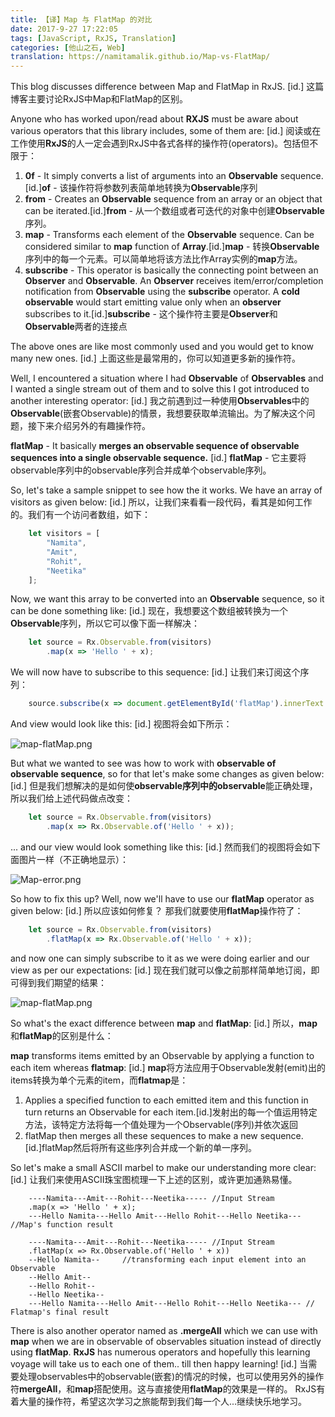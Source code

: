 ```yaml
---
title: 【译】Map 与 FlatMap 的对比
date: 2017-9-27 17:22:05
tags: [JavaScript, RxJS, Translation]
categories: [他山之石, Web]
translation: https://namitamalik.github.io/Map-vs-FlatMap/
---
```


This blog discusses difference between Map and FlatMap in RxJS.
[id.]
这篇博客主要讨论RxJS中Map和FlatMap的区别。

Anyone who has worked upon/read about **RXJS** must be aware about various operators that this library includes, some of them are:
[id.]
阅读或在工作使用**RxJS**的人一定会遇到RxJS中各式各样的操作符(operators)。包括但不限于：

1.  **0f** - It simply converts a list of arguments into an **Observable** sequence.[id.]**of** - 该操作符将参数列表简单地转换为**Observable**序列
2.  **from** - Creates an **Observable** sequence from an array or an object that can be iterated.[id.]**from** - 从一个数组或者可迭代的对象中创建**Observable**序列。
3.  **map** - Transforms each element of the **Observable** sequence. Can be considered similar to **map** function of **Array**.[id.]**map** - 转换**Observable**序列中的每一个元素。可以简单地将该方法比作Array实例的**map**方法。
4.  **subscribe** - This operator is basically the connecting point between an **Observer** and **Observable**. An **Observer** receives item/error/completion notification from **Observable** using the **subscribe** operator. A **cold observable** would start emitting value only when an **observer** subscribes to it.[id.]**subscribe** - 这个操作符主要是**Observer**和**Observable**两者的连接点

The above ones are like most commonly used and you would get to know many new ones.
[id.]
上面这些是最常用的，你可以知道更多新的操作符。

Well, I encountered a situation where I had **Observable** of **Observables** and I wanted a single stream out of them and to solve this I got introduced to another interesting operator:
[id.]
我之前遇到过一种使用**Observables**中的**Observable**(嵌套Observable)的情景，我想要获取单流输出。为了解决这个问题，接下来介绍另外的有趣操作符。

**flatMap** - It basically **merges an observable sequence of observable sequences into a single observable sequence.**
[id.]
**flatMap** - 它主要将observable序列中的observable序列合并成单个observable序列。


So, let's take a sample snippet to see how the it works. We have an array of visitors as given below:
[id.]
所以，让我们来看看一段代码，看其是如何工作的。我们有一个访问者数组，如下：

``` javascript
    let visitors = [
        "Namita",
        "Amit",
        "Rohit",
        "Neetika"
    ];
```
Now, we want this array to be converted into an **Observable** sequence, so it can be done something like:
[id.]
现在，我想要这个数组被转换为一个**Observable**序列，所以它可以像下面一样解决：

``` javascript
    let source = Rx.Observable.from(visitors)
        .map(x => 'Hello ' + x);
```

We will now have to subscribe to this sequence:
[id.]
让我们来订阅这个序列：

``` javascript
    source.subscribe(x => document.getElementById('flatMap').innerText += x + "\n");
```

And view would look like this:
[id.]
视图将会如下所示：

![map-flatMap.png](https://raw.githubusercontent.com/NamitaMalik/Map-vs-FlatMap/master/assets/map-flatMap.png)

But what we wanted to see was how to work with **observable of observable sequence**, so for that let's make some changes as given below:
[id.]
但是我们想解决的是如何使**observable序列中的observable**能正确处理，所以我们给上述代码做点改变：

``` javascript
    let source = Rx.Observable.from(visitors)
        .map(x => Rx.Observable.of('Hello ' + x));
```

... and our view would look something like this:
[id.]
然而我们的视图将会如下面图片一样（不正确地显示）：

![Map-error.png](https://raw.githubusercontent.com/NamitaMalik/Map-vs-FlatMap/master/assets/Map-error.png)

So how to fix this up? Well, now we'll have to use our **flatMap** operator as given below:
[id.]
所以应该如何修复？ 那我们就要使用**flatMap**操作符了：

``` javascript
    let source = Rx.Observable.from(visitors)
        .flatMap(x => Rx.Observable.of('Hello ' + x));
```

and now one can simply subscribe to it as we were doing earlier and our view as per our expectations:
[id.]
现在我们就可以像之前那样简单地订阅，即可得到我们期望的结果：

![map-flatMap.png](https://raw.githubusercontent.com/NamitaMalik/Map-vs-FlatMap/master/assets/map-flatMap.png)

So what's the exact difference between **map** and **flatMap**:
[id.]
所以，**map**和**flatMap**的区别是什么：

**map** transforms items emitted by an Observable by applying a function to each item whereas **flatmap**:
[id.]
**map**将方法应用于Observable发射(emit)出的items转换为单个元素的item，而**flatmap**是：

1.  Applies a specified function to each emitted item and this function in turn returns an Observable for each item.[id.]发射出的每一个值运用特定方法，该特定方法将每一个值处理为一个Observable(序列)并依次返回
2.  flatMap then merges all these sequences to make a new sequence.[id.]flatMap然后将所有这些序列合并成一个新的单一序列。

So let's make a small ASCII marbel to make our understanding more clear:
[id.]
让我们来使用ASCII珠宝图梳理一下上述的区别，或许更加通熟易懂。

```
    ----Namita---Amit---Rohit---Neetika----- //Input Stream
    .map(x => 'Hello ' + x);
    ---Hello Namita---Hello Amit---Hello Rohit---Hello Neetika--- //Map's function result

    ----Namita---Amit---Rohit---Neetika----- //Input Stream
    .flatMap(x => Rx.Observable.of('Hello ' + x))
    --Hello Namita--     //transforming each input element into an Observable
    --Hello Amit--
    --Hello Rohit--
    --Hello Neetika--
    ---Hello Namita---Hello Amit---Hello Rohit---Hello Neetika--- // Flatmap's final result
```

There is also another operator named as **.mergeAll** which we can use with **map** when we are in observable of observables situation instead of directly using **flatMap**. **RxJS** has numerous operators and hopefully this learning voyage will take us to each one of them.. till then happy learning!
[id.]
当需要处理observables中的observable(嵌套)的情况的时候，也可以使用另外的操作符**mergeAll**，和**map**搭配使用。这与直接使用**flatMap**的效果是一样的。
RxJS有着大量的操作符，希望这次学习之旅能帮到我们每一个人...继续快乐地学习。